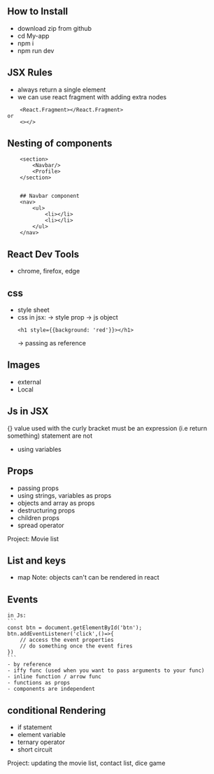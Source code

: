 ## How to Install
- download zip from github
- cd My-app
- npm i
- npm run dev

## JSX Rules
- always return a single element
- we can use react fragment with adding extra nodes

```
    <React.Fragment></React.Fragment>
or
    <></>
```

## Nesting of components
```
    <section>
        <Navbar/>
        <Profile>
    </section>


    ## Navbar component
    <nav>
        <ul>
            <li></li>
            <li></li>
        </ul>
    </nav>
```

## React Dev Tools
- chrome, firefox, edge

## css
- style sheet
- css in jsx:
  -> style prop
  -> js object
  ```
  <h1 style={{background: 'red'}}></h1>
  ```
  -> passing as reference

## Images
- external
- Local

## Js in JSX
{}
value used with the curly bracket must be an expression (i.e return something) 
statement are not 
- using variables

## Props
- passing props
- using strings, variables as props
- objects and array as props
- destructuring props
- children props
- spread operator

Project: Movie list



## List and keys
- map
  Note: objects can't can be rendered in react

## Events
    in Js:
    ```
    const btn = document.getElementById('btn');
    btn.addEventListener('click',()=>{
        // access the event properties
        // do something once the event fires
    })
    ```
    - by reference
    - iffy func (used when you want to pass arguments to your func)
    - inline function / arrow func
    - functions as props
    - components are independent

## conditional Rendering
- if statement
- element variable
- ternary operator 
- short circuit

Project: updating the movie list, contact list, dice game

